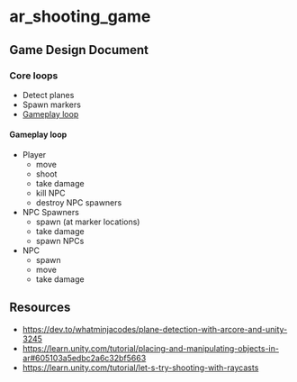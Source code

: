 # ar_shooting_game

## Game Design Document

### Core loops

- Detect planes
- Spawn markers
- [Gameplay loop](#gameplay-loop)

#### Gameplay loop

- Player
    - move
    - shoot
    - take damage
    - kill NPC
    - destroy NPC spawners
- NPC Spawners
    - spawn (at marker locations)
    - take damage
    - spawn NPCs
- NPC
    - spawn
    - move
    - take damage

## Resources

- https://dev.to/whatminjacodes/plane-detection-with-arcore-and-unity-3245
- https://learn.unity.com/tutorial/placing-and-manipulating-objects-in-ar#605103a5edbc2a6c32bf5663
- https://learn.unity.com/tutorial/let-s-try-shooting-with-raycasts